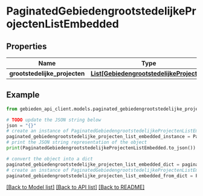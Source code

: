 # PaginatedGebiedengrootstedelijkeProjectenListEmbedded


## Properties

Name | Type | Description | Notes
------------ | ------------- | ------------- | -------------
**grootstedelijke_projecten** | [**List[GebiedengrootstedelijkeProjecten]**](GebiedengrootstedelijkeProjecten.md) |  | [optional] 

## Example

```python
from gebieden_api_client.models.paginated_gebiedengrootstedelijke_projecten_list_embedded import PaginatedGebiedengrootstedelijkeProjectenListEmbedded

# TODO update the JSON string below
json = "{}"
# create an instance of PaginatedGebiedengrootstedelijkeProjectenListEmbedded from a JSON string
paginated_gebiedengrootstedelijke_projecten_list_embedded_instance = PaginatedGebiedengrootstedelijkeProjectenListEmbedded.from_json(json)
# print the JSON string representation of the object
print(PaginatedGebiedengrootstedelijkeProjectenListEmbedded.to_json())

# convert the object into a dict
paginated_gebiedengrootstedelijke_projecten_list_embedded_dict = paginated_gebiedengrootstedelijke_projecten_list_embedded_instance.to_dict()
# create an instance of PaginatedGebiedengrootstedelijkeProjectenListEmbedded from a dict
paginated_gebiedengrootstedelijke_projecten_list_embedded_from_dict = PaginatedGebiedengrootstedelijkeProjectenListEmbedded.from_dict(paginated_gebiedengrootstedelijke_projecten_list_embedded_dict)
```
[[Back to Model list]](../README.md#documentation-for-models) [[Back to API list]](../README.md#documentation-for-api-endpoints) [[Back to README]](../README.md)


